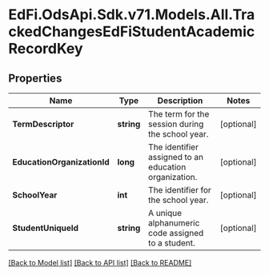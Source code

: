 # EdFi.OdsApi.Sdk.v71.Models.All.TrackedChangesEdFiStudentAcademicRecordKey

## Properties

Name | Type | Description | Notes
------------ | ------------- | ------------- | -------------
**TermDescriptor** | **string** | The term for the session during the school year. | [optional] 
**EducationOrganizationId** | **long** | The identifier assigned to an education organization. | [optional] 
**SchoolYear** | **int** | The identifier for the school year. | [optional] 
**StudentUniqueId** | **string** | A unique alphanumeric code assigned to a student. | [optional] 

[[Back to Model list]](../../README.md#documentation-for-models) [[Back to API list]](../../README.md#documentation-for-api-endpoints) [[Back to README]](../../README.md)

